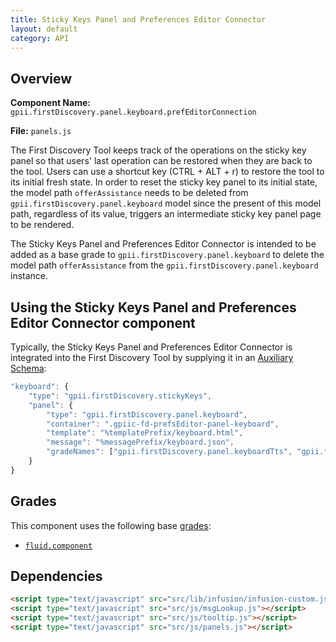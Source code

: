```yaml
---
title: Sticky Keys Panel and Preferences Editor Connector
layout: default
category: API
---
```


## Overview

**Component Name:** `gpii.firstDiscovery.panel.keyboard.prefEditorConnection`

**File:** `panels.js`

The First Discovery Tool keeps track of the operations on the sticky key panel so that users' last operation can be restored when they are back to the tool. Users can use a shortcut key (CTRL + ALT + r) to restore the tool to its initial fresh state. In order to reset the sticky key panel to its initial state, the model path `offerAssistance` needs to be deleted from `gpii.firstDiscovery.panel.keyboard` model since the present of this model path, regardless of its value, triggers an intermediate sticky key panel page to be rendered.

The Sticky Keys Panel and Preferences Editor Connector is intended to be added as a base grade to `gpii.firstDiscovery.panel.keyboard` to delete the model path `offerAssistance` from the `gpii.firstDiscovery.panel.keyboard` instance.

## Using the Sticky Keys Panel and Preferences Editor Connector component

Typically, the Sticky Keys Panel and Preferences Editor Connector is integrated into the First Discovery Tool
by supplying it in an
[Auxiliary Schema](http://docs.fluidproject.org/infusion/development/AuxiliarySchemaForPreferencesFramework.html):

```javascript
"keyboard": {
    "type": "gpii.firstDiscovery.stickyKeys",
    "panel": {
        "type": "gpii.firstDiscovery.panel.keyboard",
        "container": ".gpiic-fd-prefsEditor-panel-keyboard",
        "template": "%templatePrefix/keyboard.html",
        "message": "%messagePrefix/keyboard.json",
        "gradeNames": ["gpii.firstDiscovery.panel.keyboardTts", "gpii.firstDiscovery.panel.keyboard.prefEditorConnection"],
    }
}
```

## Grades

This component uses the following base
[grades](http://docs.fluidproject.org/infusion/development/ComponentGrades.html):

* [`fluid.component`](http://docs.fluidproject.org/infusion/development/ComponentGrades.html)

## Dependencies

```html
<script type="text/javascript" src="src/lib/infusion/infusion-custom.js"></script>
<script type="text/javascript" src="src/js/msgLookup.js"></script>
<script type="text/javascript" src="src/js/tooltip.js"></script>
<script type="text/javascript" src="src/js/panels.js"></script>
```

